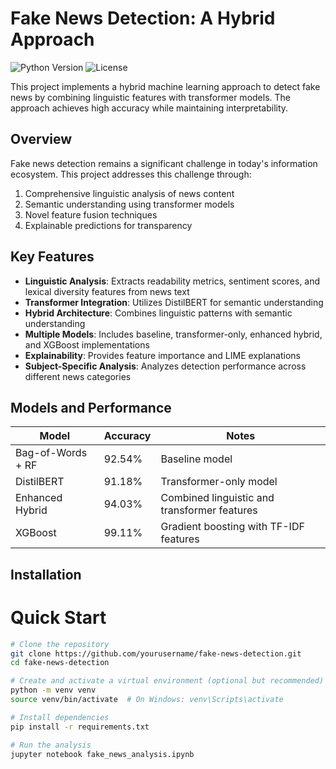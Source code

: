 # Fake News Detection: A Hybrid Approach

![Python Version](https://img.shields.io/badge/python-3.8%2B-blue)
![License](https://img.shields.io/badge/license-MIT-green)

This project implements a hybrid machine learning approach to detect fake news by combining linguistic features with transformer models. The approach achieves high accuracy while maintaining interpretability.

## Overview

Fake news detection remains a significant challenge in today's information ecosystem. This project addresses this challenge through:

1. Comprehensive linguistic analysis of news content
2. Semantic understanding using transformer models
3. Novel feature fusion techniques
4. Explainable predictions for transparency

## Key Features

- **Linguistic Analysis**: Extracts readability metrics, sentiment scores, and lexical diversity features from news text
- **Transformer Integration**: Utilizes DistilBERT for semantic understanding
- **Hybrid Architecture**: Combines linguistic patterns with semantic understanding
- **Multiple Models**: Includes baseline, transformer-only, enhanced hybrid, and XGBoost implementations
- **Explainability**: Provides feature importance and LIME explanations
- **Subject-Specific Analysis**: Analyzes detection performance across different news categories

## Models and Performance

| Model | Accuracy | Notes |
|-------|----------|-------|
| Bag-of-Words + RF | 92.54% | Baseline model |
| DistilBERT | 91.18% | Transformer-only model |
| Enhanced Hybrid | 94.03% | Combined linguistic and transformer features |
| XGBoost | 99.11% | Gradient boosting with TF-IDF features |

## Installation

# Quick Start
```bash
# Clone the repository
git clone https://github.com/yourusername/fake-news-detection.git
cd fake-news-detection

# Create and activate a virtual environment (optional but recommended)
python -m venv venv
source venv/bin/activate  # On Windows: venv\Scripts\activate

# Install dependencies
pip install -r requirements.txt

# Run the analysis
jupyter notebook fake_news_analysis.ipynb

